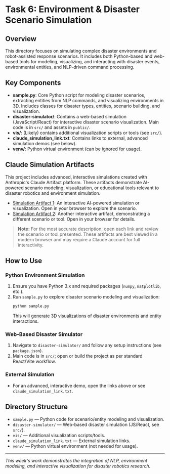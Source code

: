 # Task 6: Environment & Disaster Scenario Simulation

## Overview

This directory focuses on simulating complex disaster environments and robot-assisted response scenarios. It includes both Python-based and web-based tools for modeling, visualizing, and interacting with disaster events, environmental entities, and NLP-driven command processing.

## Key Components

- **sample.py**: Core Python script for modeling disaster scenarios, extracting entities from NLP commands, and visualizing environments in 3D. Includes classes for disaster types, entities, scenario building, and visualization.
- **disaster-simulator/**: Contains a web-based simulation (JavaScript/React) for interactive disaster scenario visualization. Main code is in `src/` and assets in `public/`.
- **vis/**: (Likely) contains additional visualization scripts or tools (see `src/`).
- **claude_simulation_link.txt**: Contains links to external, advanced simulation demos (see below).
- **venv/**: Python virtual environment (can be ignored for usage).

## Claude Simulation Artifacts

This project includes advanced, interactive simulations created with Anthropic's Claude Artifact platform. These artifacts demonstrate AI-powered scenario modeling, visualization, or educational tools relevant to disaster robotics and environment simulation.

- [Simulation Artifact 1](https://claude.ai/public/artifacts/31083858-f3d5-4378-b14e-6fdc1bc6029a?fullscreen=false): An interactive AI-powered simulation or visualization. Open in your browser to explore the scenario.
- [Simulation Artifact 2](https://claude.ai/public/artifacts/2dc87ca0-7cfc-4db9-b29b-ce2a97e9cd2c): Another interactive artifact, demonstrating a different scenario or tool. Open in your browser for details.

> **Note:** For the most accurate description, open each link and review the scenario or tool presented. These artifacts are best viewed in a modern browser and may require a Claude account for full interactivity.

## How to Use

### Python Environment Simulation
1. Ensure you have Python 3.x and required packages (`numpy`, `matplotlib`, etc.).
2. Run `sample.py` to explore disaster scenario modeling and visualization:
   ```bash
   python sample.py
   ```
   This will generate 3D visualizations of disaster environments and entity interactions.

### Web-Based Disaster Simulator
1. Navigate to `disaster-simulator/` and follow any setup instructions (see `package.json`).
2. Main code is in `src/`; open or build the project as per standard React/Vite workflow.

### External Simulation
- For an advanced, interactive demo, open the links above or see `claude_simulation_link.txt`.

## Directory Structure

- `sample.py` — Python code for scenario/entity modeling and visualization.
- `disaster-simulator/` — Web-based disaster simulation (JS/React, see `src/`).
- `vis/` — Additional visualization scripts/tools.
- `claude_simulation_link.txt` — External simulation links.
- `venv/` — Python virtual environment (not needed for usage).

---
*This week's work demonstrates the integration of NLP, environment modeling, and interactive visualization for disaster robotics research.* 